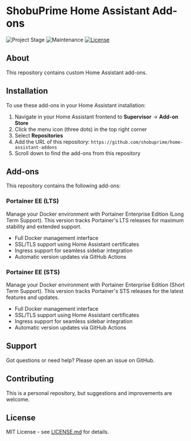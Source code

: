 # ShobuPrime Home Assistant Add-ons

![Project Stage][project-stage-shield]
![Maintenance][maintenance-shield]
[![License][license-shield]](LICENSE.md)

## About

This repository contains custom Home Assistant add-ons.

## Installation

To use these add-ons in your Home Assistant installation:

1. Navigate in your Home Assistant frontend to **Supervisor** → **Add-on Store**
2. Click the menu icon (three dots) in the top right corner
3. Select **Repositories**
4. Add the URL of this repository: `https://github.com/shobuprime/home-assistant-addons`
5. Scroll down to find the add-ons from this repository

## Add-ons

This repository contains the following add-ons:

### Portainer EE (LTS)
Manage your Docker environment with Portainer Enterprise Edition (Long Term Support). This version tracks Portainer's LTS releases for maximum stability and extended support.

- Full Docker management interface
- SSL/TLS support using Home Assistant certificates
- Ingress support for seamless sidebar integration
- Automatic version updates via GitHub Actions

### Portainer EE (STS)
Manage your Docker environment with Portainer Enterprise Edition (Short Term Support). This version tracks Portainer's STS releases for the latest features and updates.

- Full Docker management interface
- SSL/TLS support using Home Assistant certificates
- Ingress support for seamless sidebar integration
- Automatic version updates via GitHub Actions

## Support

Got questions or need help? Please open an issue on GitHub.

## Contributing

This is a personal repository, but suggestions and improvements are welcome.

## License

MIT License - see [LICENSE.md](LICENSE.md) for details.

[project-stage-shield]: https://img.shields.io/badge/project%20stage-development-orange.svg
[maintenance-shield]: https://img.shields.io/maintenance/yes/2025.svg
[license-shield]: https://img.shields.io/github/license/shobuprime/home-assistant-addons.svg
